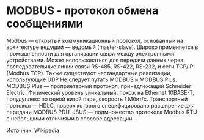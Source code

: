 # MODBUS - протокол обмена сообщениями

Modbus — открытый коммуникационный протокол, основанный на архитектуре ведущий — 
ведомый (master-slave). Широко применяется в промышленности для организации связи между электронными 
устройствами. Может использоваться для передачи данных через последовательные линии связи
 RS-485, RS-422, RS-232, и сети TCP/IP (Modbus TCP). Также существуют нестандартные реализации, 
 использующие UDP
Не следует путать MODBUS и MODBUS Plus. MODBUS Plus — проприетарный протокол, 
принадлежащий Schneider Electric. Физический уровень уникальный, похож на Ethernet 
10BASE-T, полудуплекс по одной витой паре, скорость 1 Мбит/с. 
Транспортный протокол — HDLC, поверх которого специфицировано расширение для передачи 
MODBUS PDU.
JBUS — подмножество протокола Modbus RTU с небольшими отличиями в способе адресации. 

Источник: [Wikipedia](https://ru.wikipedia.org/wiki/Modbus)
